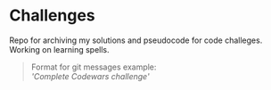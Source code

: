 # Challenges

Repo for archiving my solutions and pseudocode for code challeges. Working on learning spells.

> Format for git messages example:  
> *'Complete Codewars challenge'*